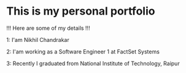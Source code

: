# This is my personal portfolio

!!! Here are some of my details !!!

1: I'am Nikhil Chandrakar

2: I'am working as a Software Engineer 1 at FactSet Systems

3: Recently I graduated from National Institute of Technology, Raipur